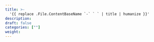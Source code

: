 ```yaml
---
title: >-
  '{{ replace .File.ContentBaseName `-` ` ` | title | humanize }}'
description:
draft: false
categories: [""]
weight:
---
```

